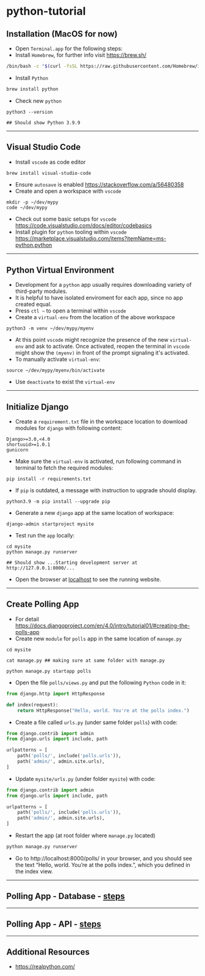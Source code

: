 # python-tutorial

## Installation (MacOS for now)

- Open `Terminal.app` for the following steps: 
- Install `Homebrew`, for further info visit https://brew.sh/ 
```sh
/bin/bash -c "$(curl -fsSL https://raw.githubusercontent.com/Homebrew/install/HEAD/install.sh)"
```
- Install `Python`
```sh
brew install python
```
- Check new `python`
```
python3 --version

## Should show Python 3.9.9
```
---
## Visual Studio Code

- Install `vscode` as code editor
```sh
brew install visual-studio-code
```
- Ensure `autosave` is enabled https://stackoverflow.com/a/56480358  
- Create and open a workspace with `vscode`
```
mkdir -p ~/dev/mypy
code ~/dev/mypy
```
- Check out some basic setups for `vscode` https://code.visualstudio.com/docs/editor/codebasics
- Install plugin for `python` tooling within `vscode` https://marketplace.visualstudio.com/items?itemName=ms-python.python
---
## Python Virtual Environment

- Development for a `python` app usually requires downloading variety of third-party modules. 
- It is helpful to have isolated enviroment for each app, since no app created equal. 
- Press `ctl ~` to open a terminal within `vscode`
- Create a `virtual-env` from the location of the above workspace
```
python3 -m venv ~/dev/mypy/myenv
```
- At this point `vscode` might recognize the presence of the new `virtual-env` and ask to activate. Once activated, reopen the terminal in `vscode` might show the `(myenv)` in front of the prompt signaling it's activated.
- To manually activate `virtual-env`: 
```
source ~/dev/mypy/myenv/bin/activate
```
- Use `deactivate` to exist the `virtual-env`
---
## Initialize Django 
- Create a `requirement.txt` file in the workspace location to download modules for `django` with following content:
```
Django>=3.0,<4.0
shortuuid>=1.0.1
gunicorn
```
- Make sure the `virtual-env` is activated, run following command in terminal to fetch the required modules:
```
pip install -r requirements.txt
```
- If `pip` is outdated, a message with instruction to upgrade should display.
```
python3.9 -m pip install --upgrade pip
```
- Generate a new `django` app at the same location of workspace:
```
django-admin startproject mysite
```
- Test run the `app` locally:
```
cd mysite
python manage.py runserver

## Should show ...Starting development server at http://127.0.0.1:8000/...
```
- Open the browser at [localhost](http://localhost:8000) to see the running website.
---
## Create Polling App

- For detail https://docs.djangoproject.com/en/4.0/intro/tutorial01/#creating-the-polls-app
- Create new `module` for `polls` app in the same location of `manage.py`
```
cd mysite

cat manage.py ## making sure at same folder with manage.py

python manage.py startapp polls
``` 
- Open the file `polls/views.py` and put the following `Python` code in it:
```py
from django.http import HttpResponse

def index(request):
    return HttpResponse("Hello, world. You're at the polls index.")
```
- Create a file called `urls.py` (under same folder `polls`) with code:
```py
from django.contrib import admin
from django.urls import include, path

urlpatterns = [
    path('polls/', include('polls.urls')),
    path('admin/', admin.site.urls),
]
``` 
- Update `mysite/urls.py` (under folder `mysite`) with code:
```py
from django.contrib import admin
from django.urls import include, path

urlpatterns = [
    path('polls/', include('polls.urls')),
    path('admin/', admin.site.urls),
]
```
- Restart the app (at root folder where `manage.py` located)
```sh
python manage.py runserver
```
- Go to http://localhost:8000/polls/ in your browser, and you should see the text “Hello, world. You’re at the polls index.”, which you defined in the index view.

---
## Polling App - Database - [steps](database_README.md) 
---  
## Polling App - API - [steps](api_README.md) 
---  
## Additional Resources
- https://realpython.com/
